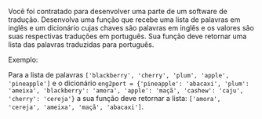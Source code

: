 Você foi contratado para desenvolver uma parte de um software de tradução. Desenvolva uma função que recebe uma lista de palavras em inglês e um dicionário cujas chaves são palavras em inglês e os valores são suas respectivas traduções em português. Sua função deve retornar uma lista das palavras traduzidas para português.

Exemplo:

Para a lista de palavras `['blackberry', 'cherry', 'plum', 'apple', 'pineapple']` e o dicionário `eng2port = {'pineapple': 'abacaxi', 'plum': 'ameixa', 'blackberry': 'amora', 'apple': 'maçã', 'cashew': 'caju', 'cherry': 'cereja'}` a sua função deve retornar a lista: `['amora', 'cereja', 'ameixa', 'maçã', 'abacaxi']`.